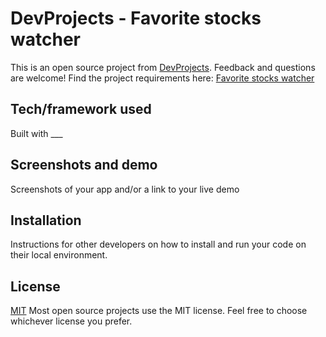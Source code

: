 # DevProjects - Favorite stocks watcher

This is an open source project from [DevProjects](http://www.codementor.io/projects). Feedback and questions are welcome!
Find the project requirements here: [Favorite stocks watcher](https://www.codementor.io/projects/web/favorite-stocks-watcher-b0wexig802)

## Tech/framework used
Built with ___

## Screenshots and demo
Screenshots of your app and/or a link to your live demo

## Installation
Instructions for other developers on how to install and run your code on their local environment.

## License
[MIT](https://choosealicense.com/licenses/mit/)
Most open source projects use the MIT license. Feel free to choose whichever license you prefer.
